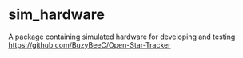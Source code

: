 # sim_hardware

A package containing simulated hardware for developing and testing https://github.com/BuzyBeeC/Open-Star-Tracker